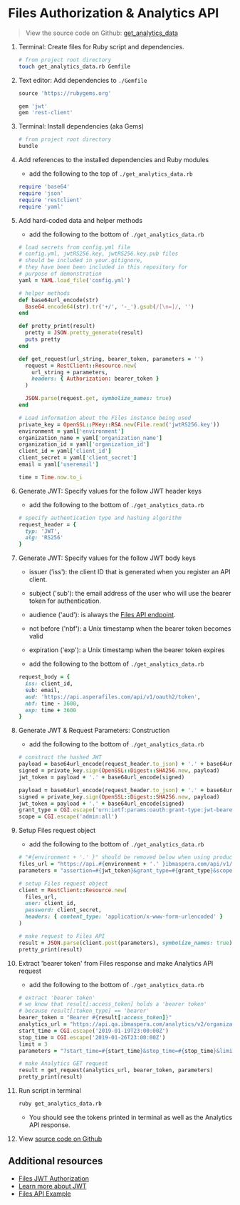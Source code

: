 # Files Authorization & Analytics API

> View the source code on Github: [get_analytics_data](https://github.com/LauraKirby/aspera-ibm-analytics-api/tree/master/analytics-api-demo)

1. Terminal: Create files for Ruby script and dependencies.

    ```bash
    # from project root directory
    touch get_analytics_data.rb Gemfile
    ```

1. Text editor: Add dependencies to `./Gemfile`

    ```ruby
    source 'https://rubygems.org'

    gem 'jwt'
    gem 'rest-client'
    ```

1. Terminal: Install dependencies (aka Gems)

    ```bash
    # from project root directory
    bundle
    ```

1. Add references to the installed dependencies and Ruby modules

    * add the following to the top of `./get_analytics_data.rb`

    ```ruby
    require 'base64'
    require 'json'
    require 'restclient'
    require 'yaml'
    ```

1. Add hard-coded data and helper methods

    * add the following to the bottom of `./get_analytics_data.rb`

    ```ruby
    # load secrets from config.yml file
    # config.yml, jwtRS256.key, jwtRS256.key.pub files
    # should be included in your.gitignore,
    # they have been been included in this repository for
    # purpose of demonstration
    yaml = YAML.load_file('config.yml')

    # helper methods
    def base64url_encode(str)
      Base64.encode64(str).tr('+/', '-_').gsub(/[\n=]/, '')
    end

    def pretty_print(result)
      pretty = JSON.pretty_generate(result)
      puts pretty
    end

    def get_request(url_string, bearer_token, parameters = '')
      request = RestClient::Resource.new(
        url_string + parameters,
        headers: { Authorization: bearer_token }
      )

      JSON.parse(request.get, symbolize_names: true)
    end

    # Load information about the Files instance being used
    private_key = OpenSSL::PKey::RSA.new(File.read('jwtRS256.key'))
    environment = yaml['environment']
    organization_name = yaml['organization_name']
    organization_id = yaml['organization_id']
    client_id = yaml['client_id']
    client_secret = yaml['client_secret']
    email = yaml['useremail']

    time = Time.now.to_i
    ```

1. Generate JWT: Specify values for the follow JWT header keys

    * add the following to the bottom of `./get_analytics_data.rb`

    ```ruby
    # specify authentication type and hashing algorithm
    request_header = {
      typ: 'JWT',
      alg: 'RS256'
    }
    ```

1. Generate JWT: Specify values for the follow JWT body keys

    * issuer ('iss'): the client ID that is generated when you register an API client.
    * subject ('sub'): the email address of the user who will use the bearer token for authentication.
    * audience ('aud'): is always the [Files API endpoint](https://api.asperafiles.com/api/v1/oauth2/token).
    * not before ('nbf'): a Unix timestamp when the bearer token becomes valid
    * expiration ('exp'): a Unix timestamp when the bearer token expires


    * add the following to the bottom of `./get_analytics_data.rb`

    ```ruby
    request_body = {
      iss: client_id,
      sub: email,
      aud: 'https://api.asperafiles.com/api/v1/oauth2/token',
      nbf: time - 3600,
      exp: time + 3600
    }
    ```

1. Generate JWT & Request Parameters: Construction

    * add the following to the bottom of `./get_analytics_data.rb`

    ```ruby
    # construct the hashed JWT
    payload = base64url_encode(request_header.to_json) + '.' + base64url_encode(request_body.to_json)
    signed = private_key.sign(OpenSSL::Digest::SHA256.new, payload)
    jwt_token = payload + '.' + base64url_encode(signed)

    payload = base64url_encode(request_header.to_json) + '.' + base64url_encode(request_body.to_json)
    signed = private_key.sign(OpenSSL::Digest::SHA256.new, payload)
    jwt_token = payload + '.' + base64url_encode(signed)
    grant_type = CGI.escape('urn:ietf:params:oauth:grant-type:jwt-bearer')
    scope = CGI.escape('admin:all')
    ```

1. Setup Files request object

    * add the following to the bottom of `./get_analytics_data.rb`

    ```ruby
    # "#{environment + '.' }" should be removed below when using production environments
    files_url = "https://api.#{environment + '.' }ibmaspera.com/api/v1/oauth2/#{organization_name}/token"
    parameters = "assertion=#{jwt_token}&grant_type=#{grant_type}&scope=#{scope}"

    # setup Files request object
    client = RestClient::Resource.new(
      files_url,
      user: client_id,
      password: client_secret,
      headers: { content_type: 'application/x-www-form-urlencoded' }
    )

    # make request to Files API
    result = JSON.parse(client.post(parameters), symbolize_names: true)
    pretty_print(result)
    ```

1. Extract 'bearer token' from Files response and make Analytics API request

    * add the following to the bottom of `./get_analytics_data.rb`

    ```ruby
    # extract 'bearer token'
    # we know that result[:access_token] holds a 'bearer token'
    # because result[:token_type] == 'bearer'
    bearer_token = "Bearer #{result[:access_token]}"
    analytics_url = "https://api.qa.ibmaspera.com/analytics/v2/organizations/#{organization_id}/transfers"
    start_time = CGI.escape('2019-01-19T23:00:00Z')
    stop_time = CGI.escape('2019-01-26T23:00:00Z')
    limit = 3
    parameters = "?start_time=#{start_time}&stop_time=#{stop_time}&limit=#{limit}"

    # make Analytics GET request
    result = get_request(analytics_url, bearer_token, parameters)
    pretty_print(result)
    ```

1. Run script in terminal

    ```bash
    ruby get_analytics_data.rb
    ```

    * You should see the tokens printed in terminal as well as the Analytics API response.

1. View [source code on Github](https://github.com/LauraKirby/aspera-ibm-analytics-api/tree/master/analytics-api-demo)

## Additional resources

* [Files JWT Authorization](https://developer.asperasoft.com/web/files/jwt-authorization)
* [Learn more about JWT](https://tools.ietf.org/html/rfc7519)
* [Files API Example](https://developer.ibm.com/aspera/docs/aspera-api-tutorials-use-cases/building-file-sending-application-files-api/)

